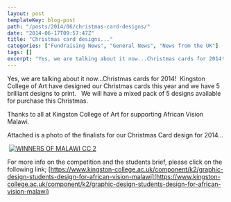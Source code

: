 ```yaml
---
layout: post
templateKey: blog-post
path: "/posts/2014/06/christmas-card-designs/"
date: "2014-06-17T09:57:47Z"
title: "Christmas card designs..."
categories: ["Fundraising News", "General News", "News from the UK"]
tags: []
excerpt: "Yes, we are talking about it now...Christmas cards for 2014!  Kingston College of Art have designed..."
---
```


Yes, we are talking about it now...Christmas cards for 2014!  Kingston College of Art have designed our Christmas cards this year and we have 5 brilliant designs to print.   We will have a mixed pack of 5 designs available for purchase this Christmas.

Thanks to all at Kingston College of Art for supporting African Vision Malawi.

Attached is a photo of the finalists for our Christmas Card design for 2014...

 [![WINNERS OF MALAWI CC 2](https://www.africanvision.org.uk/africa-vision-news/wp-content/uploads/2014/06/WINNERS-OF-MALAWI-CC-2-300x129.jpg)](https://www.africanvision.org.uk/africa-vision-news/wp-content/uploads/2014/06/WINNERS-OF-MALAWI-CC-2.jpg)

For more info on the competition and the students brief, please click on the following link; [https://www.kingston-college.ac.uk/component/k2/graphic-design-students-design-for-african-vision-malawi](https://www.kingston-college.ac.uk/component/k2/graphic-design-students-design-for-african-vision-malawi)